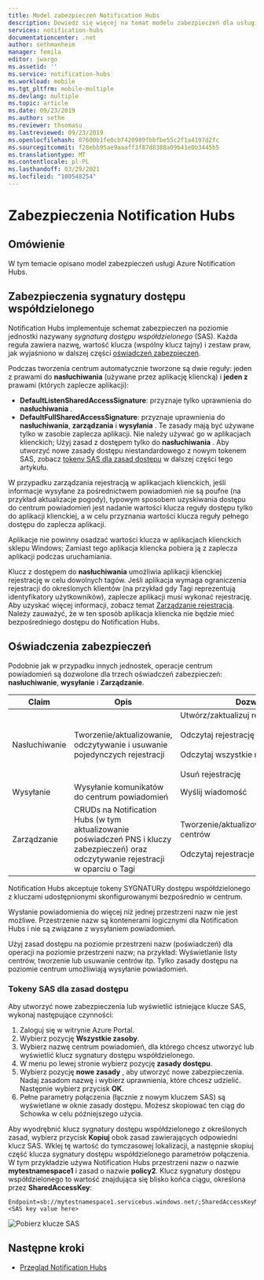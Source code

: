 ```yaml
---
title: Model zabezpieczeń Notification Hubs
description: Dowiedz się więcej na temat modelu zabezpieczeń dla usługi Azure Notification Hubs.
services: notification-hubs
documentationcenter: .net
author: sethmanheim
manager: femila
editor: jwargo
ms.assetid: ''
ms.service: notification-hubs
ms.workload: mobile
ms.tgt_pltfrm: mobile-multiple
ms.devlang: multiple
ms.topic: article
ms.date: 09/23/2019
ms.author: sethm
ms.reviewer: thsomasu
ms.lastreviewed: 09/23/2019
ms.openlocfilehash: 07600b1fe0cb7420989fbbfbe55c2f1a4197d2fc
ms.sourcegitcommit: f28ebb95ae9aaaff3f87d8388a09b41e0b3445b5
ms.translationtype: MT
ms.contentlocale: pl-PL
ms.lasthandoff: 03/29/2021
ms.locfileid: "100548254"
---
```

# <a name="notification-hubs-security"></a>Zabezpieczenia Notification Hubs

## <a name="overview"></a>Omówienie

W tym temacie opisano model zabezpieczeń usługi Azure Notification Hubs.

## <a name="shared-access-signature-security"></a>Zabezpieczenia sygnatury dostępu współdzielonego

Notification Hubs implementuje schemat zabezpieczeń na poziomie jednostki nazywany *sygnaturą dostępu współdzielonego* (SAS). Każda reguła zawiera nazwę, wartość klucza (wspólny klucz tajny) i zestaw praw, jak wyjaśniono w dalszej części [oświadczeń zabezpieczeń](#security-claims). 

Podczas tworzenia centrum automatycznie tworzone są dwie reguły: jeden z prawami do **nasłuchiwania** (używane przez aplikację kliencką) i **jeden z** prawami (których zaplecze aplikacji):

- **DefaultListenSharedAccessSignature**: przyznaje tylko uprawnienia do **nasłuchiwania** .
- **DefaultFullSharedAccessSignature**: przyznaje uprawnienia do **nasłuchiwania**, **zarządzania** i **wysyłania** . Te zasady mają być używane tylko w zasobie zaplecza aplikacji. Nie należy używać go w aplikacjach klienckich; Użyj zasad z dostępem tylko do **nasłuchiwania** . Aby utworzyć nowe zasady dostępu niestandardowego z nowym tokenem SAS, zobacz [tokeny SAS dla zasad dostępu](#sas-tokens-for-access-policies) w dalszej części tego artykułu.

W przypadku zarządzania rejestracją w aplikacjach klienckich, jeśli informacje wysyłane za pośrednictwem powiadomień nie są poufne (na przykład aktualizacje pogody), typowym sposobem uzyskiwania dostępu do centrum powiadomień jest nadanie wartości klucza reguły dostępu tylko do aplikacji klienckiej, a w celu przyznania wartości klucza reguły pełnego dostępu do zaplecza aplikacji.

Aplikacje nie powinny osadzać wartości klucza w aplikacjach klienckich sklepu Windows; Zamiast tego aplikacja kliencka pobiera ją z zaplecza aplikacji podczas uruchamiania.

Klucz z dostępem do **nasłuchiwania** umożliwia aplikacji klienckiej rejestrację w celu dowolnych tagów. Jeśli aplikacja wymaga ograniczenia rejestracji do określonych klientów (na przykład gdy Tagi reprezentują identyfikatory użytkowników), zaplecze aplikacji musi wykonać rejestrację. Aby uzyskać więcej informacji, zobacz temat [Zarządzanie rejestracją](notification-hubs-push-notification-registration-management.md). Należy zauważyć, że w ten sposób aplikacja kliencka nie będzie mieć bezpośredniego dostępu do Notification Hubs.

## <a name="security-claims"></a>Oświadczenia zabezpieczeń

Podobnie jak w przypadku innych jednostek, operacje centrum powiadomień są dozwolone dla trzech oświadczeń zabezpieczeń: **nasłuchiwanie**, **wysyłanie** i **Zarządzanie**.

| Claim   | Opis                                          | Dozwolone operacje |
| ------- | ---------------------------------------------------- | ------------------ |
| Nasłuchiwanie  | Tworzenie/aktualizowanie, odczytywanie i usuwanie pojedynczych rejestracji | Utwórz/zaktualizuj rejestrację<br><br>Odczytaj rejestrację<br><br>Odczytaj wszystkie rejestracje dla dojścia<br><br>Usuń rejestrację |
| Wysyłanie    | Wysyłanie komunikatów do centrum powiadomień                | Wyślij wiadomość |
| Zarządzanie  | CRUDs na Notification Hubs (w tym aktualizowanie poświadczeń PNS i kluczy zabezpieczeń) oraz odczytywanie rejestracji w oparciu o Tagi |Tworzenie/aktualizowanie/odczytywanie/usuwanie centrów<br><br>Odczytaj rejestracje według tagu |

Notification Hubs akceptuje tokeny SYGNATURy dostępu współdzielonego z kluczami udostępnionymi skonfigurowanymi bezpośrednio w centrum.

Wysłanie powiadomienia do więcej niż jednej przestrzeni nazw nie jest możliwe. Przestrzenie nazw są kontenerami logicznymi dla Notification Hubs i nie są związane z wysyłaniem powiadomień.

Użyj zasad dostępu na poziomie przestrzeni nazw (poświadczeń) dla operacji na poziomie przestrzeni nazw; na przykład: Wyświetlanie listy centrów, tworzenie lub usuwanie centrów itp. Tylko zasady dostępu na poziomie centrum umożliwiają wysyłanie powiadomień.

### <a name="sas-tokens-for-access-policies"></a>Tokeny SAS dla zasad dostępu

Aby utworzyć nowe zabezpieczenia lub wyświetlić istniejące klucze SAS, wykonaj następujące czynności:

1. Zaloguj się w witrynie Azure Portal.
2. Wybierz pozycję **Wszystkie zasoby**.
3. Wybierz nazwę centrum powiadomień, dla którego chcesz utworzyć lub wyświetlić klucz sygnatury dostępu współdzielonego.
4. W menu po lewej stronie wybierz pozycję **zasady dostępu**.
5. Wybierz pozycję **nowe zasady** , aby utworzyć nowe zabezpieczenia. Nadaj zasadom nazwę i wybierz uprawnienia, które chcesz udzielić. Następnie wybierz przycisk **OK**.
6. Pełne parametry połączenia (łącznie z nowym kluczem SAS) są wyświetlane w oknie zasady dostępu. Możesz skopiować ten ciąg do Schowka w celu późniejszego użycia.

Aby wyodrębnić klucz sygnatury dostępu współdzielonego z określonych zasad, wybierz przycisk **Kopiuj** obok zasad zawierających odpowiedni klucz SAS. Wklej tę wartość do tymczasowej lokalizacji, a następnie skopiuj część klucza sygnatury dostępu współdzielonego parametrów połączenia. W tym przykładzie używa Notification Hubs przestrzeni nazw o nazwie **mytestnamespace1** i zasad o nazwie **policy2**. Klucz sygnatury dostępu współdzielonego to wartość znajdująca się blisko końca ciągu, określona przez **SharedAccessKey**:

```shell
Endpoint=sb://mytestnamespace1.servicebus.windows.net/;SharedAccessKeyName=policy2;SharedAccessKey=<SAS key value here>
```

![Pobierz klucze SAS](media/notification-hubs-push-notification-security/access1.png)

## <a name="next-steps"></a>Następne kroki

- [Przegląd Notification Hubs](notification-hubs-push-notification-overview.md)
